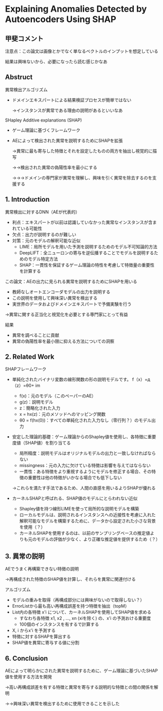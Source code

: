 # Explaining Anomalies Detected by Autoencoders Using SHAP



## 甲斐コメント

注意点：この論文は画像とかでなく単なるベクトルのインプットを想定している

結果は興味ないから、必要になったら読む感じかなあ



## Abstruct

異常検出アルゴリズム

- ドメインエキスパートによる結果検証プロセスが簡単ではない

  →インスタンスが異常である理由の説明があるといいなあ

SHapley Additive explanations (SHAP)

- ゲーム理論に基づくフレームワーク

- AEによって検出された異常を説明するためにSHAPを拡張

  →異常に最も寄与した特徴とそれを設定したものの両方を抽出し視覚的に描写

  →→検出された異常の偽陽性率を最小にする

  →→→ドメインの専門家が異常を理解し、興味を引く異常を除去するのを支援する



## 1. Introduction

異常検出に対するDNN（AEが代表的）

- 利点：エキスパートが以前は認識していなかった異常なインスタンスが含まれている可能性
- 欠点：出力が説明するのが難しい
- 対策：元のモデルの解釈可能な近似
  - LIME：局所モデルを用いた予測を説明するためのモデル不可知論的方法
  - DeepLIFT：全ニューロンの寄与を逆伝播することでモデルを説明するためのモデル特定方法
  - SHAP：一貫性を保証するゲーム理論の特性を考慮して特徴量の重要性を計算する

この論文：AEの出力に見られる異常を説明するためにSHAPを用いる

- 教師なしオートエンコーダモデルの出力を説明する
- この説明を使用して興味深い異常を検出する
- 実世界のデータおよびドメインエキスパートで予備実験を行う

→異常に関する正当化と視覚化を必要とする専門家にとって有益

結果

- 異常を調べることに貢献
- 異常の偽陽性率を最小限に抑える方法についての洞察



## 2. Related Work

SHAPフレームワーク

- 単純化されたバイナリ変数の線形関数の形の説明モデルです。
  f（x）=д（z）=θ0+ im

  - f(x)：元のモデル（このペーパーのAE）
  - g(z)：説明モデル
  - z：簡略化された入力
  - x = hx(z)：元のメソッドへのマッピング関数
  - θ0 = f(hx(0))：すべての単純化された入力なし（零行列？）のモデル出力

- 安定した理論的基礎：ゲーム理論からのShapley値を使用し、各特徴に重要度値（SHAP値）を割り当てる

  - 局所精度：説明モデルはオリジナルモデルの出力と一致しなければならない
  - missingness：元の入力に欠けている特徴は影響を与えてはならない
  - 一貫性：ある特徴をより重視するようにモデルを修正する場合、その特徴の重要性は他の特徴がいかなる場合でも低下しない

  →これらを満たす手法であるため、人間の直感を用いるよりSHAPが優れる

- カーネルSHAPと呼ばれる、SHAP値のモデルにとらわれない近似
  - Shapley値を持つ線形LIMEを使って局所的な説明モデルを構築
  - ローカルモデルは、説明されるインスタンスへの近接性を考慮に入れた解釈可能なモデルを構築するために、データから設定された小さな背景を使用（？）
  - カーネルSHAPを使用するのは、以前のサンプリングベースの推定値よりも元のモデルの評価が少なく、より正確な推定値を提供するため（？）



## 3. 異常の説明

AEでうまく再構築できない特徴の説明

→再構成された特徴のSHAP値を計算し、それらを異常に関連付ける

アルゴリズム

- モデルの重みを取得（再構成部分には興味がないので取得しない？）
- ErrorListから最も高い再構成誤差を持つ特徴を抽出（topM）
- List内の各特徴 x'i について、カーネルSHAPを使用してSHAP値を求める
  - すなわち各特徴 x1, x2 , ...,  xn (xiを除く) の、x'i の予測おける重要度
  - 100個のインスタンスを有するで計算する
- X, i からx'i を予測する
- 特徴に対するSHAPを算出する
- SHAP値を異常に寄与する値に分割



## 6. Conclusion

AEによって明らかにされた異常を説明するために、ゲーム理論に基づいたSHAP値を使用する方法を開発

→高い再構成誤差を有する特徴と異常を寄与する説明的な特徴との間の関係を解明

→→興味深い異常を検出するために使用できることを示した